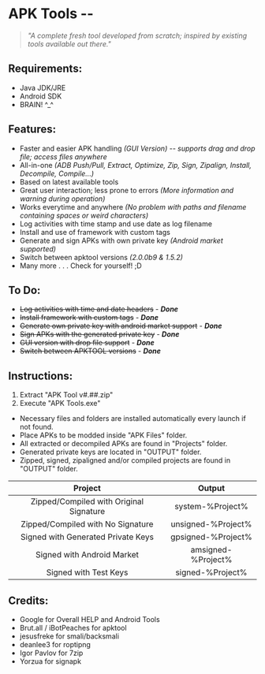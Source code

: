 # APK Tools --
> *"A complete fresh tool developed from scratch; inspired by existing tools available out there."*

## Requirements:

- Java JDK/JRE
- Android SDK
- BRAIN! ^_^


## Features:

- Faster and easier APK handling *(GUI Version) -- supports drag and drop file; access files anywhere*
- All-in-one *(ADB Push/Pull, Extract, Optimize, Zip, Sign, Zipalign, Install, Decompile, Compile...)*
- Based on latest available tools
- Great user interaction; less prone to errors *(More information and warning during operation)*
- Works everytime and anywhere *(No problem with paths and filename containing spaces or weird characters)*
- Log activities with time stamp and use date as log filename
- Install and use of framework with custom tags
- Generate and sign APKs with own private key *(Android market supported)*
- Switch between apktool versions *(2.0.0b9 & 1.5.2)*
- Many more . . . Check for yourself! ;D


## To Do:
- ~~Log activities with time and date headers~~ - ***Done***
- ~~Install framework with custom tags~~ - ***Done***
- ~~Generate own private key with android market support~~ - ***Done***
- ~~Sign APKs with the generated private key~~ - ***Done***
- ~~GUI version with drop file support~~ - ***Done***
- ~~Switch between APKTOOL versions~~ - ***Done***


## Instructions:
1. Extract "APK Tool v#.##.zip"
2. Execute "APK Tools.exe"

- Necessary files and folders are installed automatically every launch if not found.
- Place APKs to be modded inside "APK Files" folder.
- All extracted or decompiled APKs are found in "Projects" folder.
- Generated private keys are located in "OUTPUT" folder.
- Zipped, signed, zipaligned and/or compiled projects are found in "OUTPUT" folder.

| Project | Output |
| :------------: | :---------------: |
| Zipped/Compiled with Original Signature | system-%Project% |
| Zipped/Compiled with No Signature | unsigned-%Project% |
| Signed with Generated Private Keys | gpsigned-%Project% |
| Signed with Android Market | amsigned-%Project% |
| Signed with Test Keys | signed-%Project% |


## Credits:
- Google for Overall HELP and Android Tools
- Brut.all / iBotPeaches for apktool
- jesusfreke for smali/backsmali
- deanlee3 for roptipng
- Igor Pavlov for 7zip
- Yorzua for signapk
